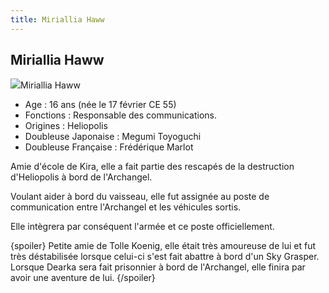 ```yaml
---
title: Miriallia Haww
---
```


Miriallia Haww
--------------

![](/images/stories/saga/gundamseed/images/miaria/miriallia.jpg)Miriallia Haww   
- Age : 16 ans (née le 17 février CE 55)   
- Fonctions : Responsable des communications.   
- Origines : Heliopolis   
- Doubleuse Japonaise : Megumi Toyoguchi   
- Doubleuse Française : Frédérique Marlot


Amie d'école de Kira, elle a fait partie des rescapés de la destruction d'Heliopolis à bord de l'Archangel.


Voulant aider à bord du vaisseau, elle fut assignée au poste de communication entre l'Archangel et les véhicules sortis.


Elle intègrera par conséquent l'armée et ce poste officiellement.


{spoiler}
Petite amie de Tolle Koenig, elle était très amoureuse de lui et fut très déstabilisée lorsque celui-ci s'est fait abattre à bord d'un Sky Grasper. Lorsque Dearka sera fait prisonnier à bord de l'Archangel, elle finira par avoir une aventure de lui.
{/spoiler}